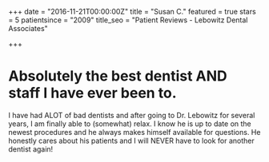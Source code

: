 +++
date = "2016-11-21T00:00:00Z"
title = "Susan C."
featured = true
stars = 5
patientsince = "2009"
title_seo = "Patient Reviews - Lebowitz Dental Associates"

+++

# Absolutely the best dentist AND staff I have ever been to.

I have had ALOT of bad dentists and after going to Dr. Lebowitz for several years, I am finally able to (somewhat) relax. I know he is up to date on the newest procedures and he always makes himself available for questions. He honestly cares about his patients and I will NEVER have to look for another dentist again!